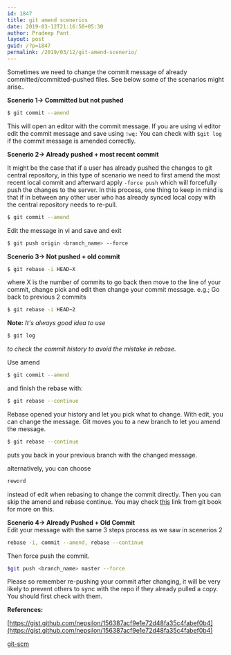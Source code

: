 ```yaml
---
id: 1847
title: git amend scenerios
date: 2019-03-12T21:16:50+05:30
author: Pradeep Pant
layout: post
guid: /?p=1847
permalink: /2019/03/12/git-amend-scenerio/
---
```

Sometimes we need to change the commit message of already committed/committed-pushed files. See below some of the scenarios might arise<g class="gr_ gr\_4 gr-alert gr\_gramm gr\_inline\_cards gr\_run\_anim Punctuation multiReplace" id="4" data-gr-id="4">..</g> 

**Scenerio 1-> Committed but not pushed**

````bash 
$ git commit --amend 
````

This will open an editor with the commit message. If you are using vi editor edit the commit message and save using ````!wq:```` 
You can check with ````$git log```` 
if the commit message is amended correctly.

**Scenerio 2-> Already pushed + most recent commit**

It might be the case that if a user has already pushed the changes to git central repository, in this type of scenario we need to first amend the most recent local commit and afterward apply ````-force push```` 
which will forcefully push the changes to the server. In this process, one thing to keep in mind is that if in between any other user who has already synced local copy with the central repository needs to re-pull.

````bash
$ git commit --amend
````
Edit the message in vi and save and exit

````bash 
$ git push origin <branch_name> --force 
````

  
**Scenerio 3-> Not pushed + old commit** 

````bash 
$ git rebase -i HEAD~X
````

where X is the number of commits to go back then move to the line of your commit, change pick and edit then change your commit message.
e.g.; Go back to previous 2 commits

````bash 
$ git rebase -i HEAD~2
````
**Note:** *It's always good idea to use* 
````bash 
$ git log 
````
*to check the commit history to avoid the mistake in rebase.*

Use amend 

````bash 
$ git commit --amend 
````
and finish the rebase with:

````bash 
$ git rebase --continue
````

Rebase opened your history and let you pick what to change. With edit, you can change the message. Git moves you to a new branch to let you amend the message. 
````bash 
$ git rebase --continue
```` 
puts you back in your previous branch with the changed message. 

alternatively, you can choose 
````bash 
reword
```` 
instead of edit when rebasing to change the commit directly. Then you can skip the amend and rebase continue. You may check [this](https://git-scm.com/book/en/v2/Git-Tools-Rewriting-History) link from git book for more on this.

**Scenerio 4-> Already Pushed + Old Commit**  
Edit your message with the same 3 steps process as we saw in scenerios 2 
````bash 
rebase -i, commit --amend, rebase --continue
````
Then force push the commit.

````bash 
$git push <branch_name> master --force
````

Please so remember re-pushing your commit after changing, it will be very likely to prevent others to sync with the repo if they already pulled a copy. You should first check with them.


**References:** 

[https://gist.github.com/nepsilon/156387acf9e1e72d48fa35c4fabef0b4](https://gist.github.com/nepsilon/156387acf9e1e72d48fa35c4fabef0b4)

[git-scm](https://git-scm.com/book/en/v2/Git-Tools-Rewriting-History)




<p class="has-text-color has-small-font-size has-pale-cyan-blue-color">
  <br />
</p>
